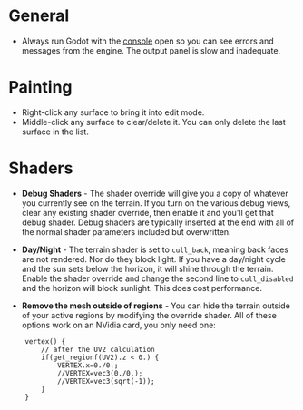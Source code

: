 # General

* Always run Godot with the [console](Troubleshooting#debug-logs) open so you can see errors and messages from the engine. The output panel is slow and inadequate.

# Painting

* Right-click any surface to bring it into edit mode.
* Middle-click any surface to clear/delete it. You can only delete the last surface in the list.


# Shaders

* **Debug Shaders** - The shader override will give you a copy of whatever you currently see on the terrain. If you turn on the various debug views, clear any existing shader override, then enable it and you'll get that debug shader. Debug shaders are typically inserted at the end with all of the normal shader parameters included but overwritten.

* **Day/Night** - The terrain shader is set to `cull_back`, meaning back faces are not rendered. Nor do they block light. If you have a day/night cycle and the sun sets below the horizon, it will shine through the terrain. Enable the shader override and change the second line to `cull_disabled` and the horizon will block sunlight. This does cost performance.

* **Remove the mesh outside of regions** - You can hide the terrain outside of your active regions by modifying the override shader. All of these options work on an NVidia card, you only need one:
```
    vertex() {
        // after the UV2 calculation
        if(get_regionf(UV2).z < 0.) {
            VERTEX.x=0./0.;
            //VERTEX=vec3(0./0.);
            //VERTEX=vec3(sqrt(-1));
        }
    }
```